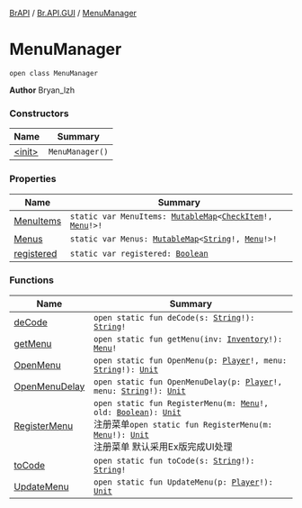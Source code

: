 [BrAPI](../../index.md) / [Br.API.GUI](../index.md) / [MenuManager](./index.md)

# MenuManager

`open class MenuManager`

**Author**
Bryan_lzh

### Constructors

| Name | Summary |
|---|---|
| [&lt;init&gt;](-init-.md) | `MenuManager()` |

### Properties

| Name | Summary |
|---|---|
| [MenuItems](-menu-items.md) | `static var MenuItems: `[`MutableMap`](https://kotlinlang.org/api/latest/jvm/stdlib/kotlin.collections/-mutable-map/index.html)`<`[`CheckItem`](../-check-item/index.md)`!, `[`Menu`](../-menu/index.md)`!>!` |
| [Menus](-menus.md) | `static var Menus: `[`MutableMap`](https://kotlinlang.org/api/latest/jvm/stdlib/kotlin.collections/-mutable-map/index.html)`<`[`String`](https://kotlinlang.org/api/latest/jvm/stdlib/kotlin/-string/index.html)`!, `[`Menu`](../-menu/index.md)`!>!` |
| [registered](registered.md) | `static var registered: `[`Boolean`](https://kotlinlang.org/api/latest/jvm/stdlib/kotlin/-boolean/index.html) |

### Functions

| Name | Summary |
|---|---|
| [deCode](de-code.md) | `open static fun deCode(s: `[`String`](https://kotlinlang.org/api/latest/jvm/stdlib/kotlin/-string/index.html)`!): `[`String`](https://kotlinlang.org/api/latest/jvm/stdlib/kotlin/-string/index.html)`!` |
| [getMenu](get-menu.md) | `open static fun getMenu(inv: `[`Inventory`](https://hub.spigotmc.org/javadocs/spigot/org/bukkit/inventory/Inventory.html)`!): `[`Menu`](../-menu/index.md)`!` |
| [OpenMenu](-open-menu.md) | `open static fun OpenMenu(p: `[`Player`](https://hub.spigotmc.org/javadocs/spigot/org/bukkit/entity/Player.html)`!, menu: `[`String`](https://kotlinlang.org/api/latest/jvm/stdlib/kotlin/-string/index.html)`!): `[`Unit`](https://kotlinlang.org/api/latest/jvm/stdlib/kotlin/-unit/index.html) |
| [OpenMenuDelay](-open-menu-delay.md) | `open static fun OpenMenuDelay(p: `[`Player`](https://hub.spigotmc.org/javadocs/spigot/org/bukkit/entity/Player.html)`!, menu: `[`String`](https://kotlinlang.org/api/latest/jvm/stdlib/kotlin/-string/index.html)`!): `[`Unit`](https://kotlinlang.org/api/latest/jvm/stdlib/kotlin/-unit/index.html) |
| [RegisterMenu](-register-menu.md) | `open static fun RegisterMenu(m: `[`Menu`](../-menu/index.md)`!, old: `[`Boolean`](https://kotlinlang.org/api/latest/jvm/stdlib/kotlin/-boolean/index.html)`): `[`Unit`](https://kotlinlang.org/api/latest/jvm/stdlib/kotlin/-unit/index.html)<br>注册菜单`open static fun RegisterMenu(m: `[`Menu`](../-menu/index.md)`!): `[`Unit`](https://kotlinlang.org/api/latest/jvm/stdlib/kotlin/-unit/index.html)<br>注册菜单 默认采用Ex版完成UI处理 |
| [toCode](to-code.md) | `open static fun toCode(s: `[`String`](https://kotlinlang.org/api/latest/jvm/stdlib/kotlin/-string/index.html)`!): `[`String`](https://kotlinlang.org/api/latest/jvm/stdlib/kotlin/-string/index.html)`!` |
| [UpdateMenu](-update-menu.md) | `open static fun UpdateMenu(p: `[`Player`](https://hub.spigotmc.org/javadocs/spigot/org/bukkit/entity/Player.html)`!): `[`Unit`](https://kotlinlang.org/api/latest/jvm/stdlib/kotlin/-unit/index.html) |
